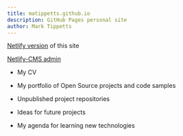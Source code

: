 ```yaml
---
title: matippetts.github.io
description: GitHub Pages personal site
author: Mark Tippetts
---
```

[Netlify version](https://matippetts.netlify.com) of this site

[Netlify-CMS admin](https://matippetts.netlify.com/admin)

- My CV

- My portfolio of Open Source projects and code samples

- Unpublished project repositories

- Ideas for future projects

- My agenda for learning new technologies
